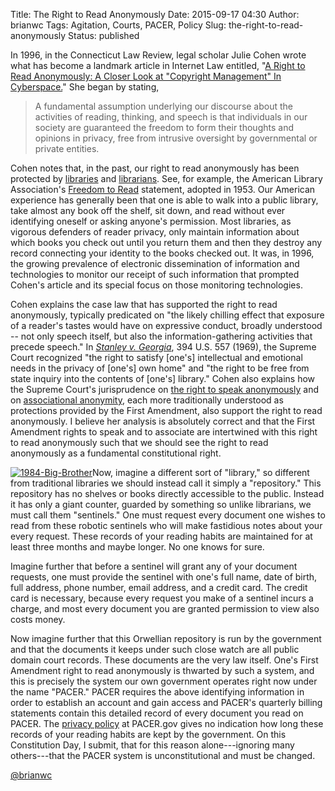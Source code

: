 Title: The Right to Read Anonymously
Date: 2015-09-17 04:30
Author: brianwc
Tags: Agitation, Courts, PACER, Policy
Slug: the-right-to-read-anonymously
Status: published

In 1996, in the Connecticut Law Review, legal scholar Julie Cohen wrote
what has become a landmark article in Internet Law entitled, "[A Right
to Read Anonymously: A Closer Look at "Copyright Management" In
Cyberspace.](http://ssrn.com/abstract=17990)" She began by stating,

> A fundamental assumption underlying our discourse about the activities
> of reading, thinking, and speech is that individuals in our society
> are guaranteed the freedom to form their thoughts and opinions in
> privacy, free from intrusive oversight by governmental or private
> entities.

Cohen notes that, in the past, our right to read anonymously has been
protected by
[libraries](https://www.eff.org/deeplinks/2015/09/library-suspends-tor-node-after-dhs-intimidation)
and [librarians](https://libraryfreedomproject.org/torexits/). See, for
example, the American Library Association's [Freedom to
Read](http://www.ala.org/advocacy/intfreedom/statementspols/freedomreadstatement)
statement, adopted in 1953. Our American experience has generally been
that one is able to walk into a public library, take almost any book off
the shelf, sit down, and read without ever identifying oneself or asking
anyone's permission. Most libraries, as vigorous defenders of reader
privacy, only maintain information about which books you check out until
you return them and then they destroy any record connecting your
identity to the books checked out. It was, in 1996, the growing
prevalence of electronic dissemination of information and technologies
to monitor our receipt of such information that prompted Cohen's article
and its special focus on those monitoring technologies.

Cohen explains the case law that has supported the right to read
anonymously, typically predicated on "the likely chilling effect that
exposure of a reader's tastes would have on expressive conduct, broadly
understood -- not only speech itself, but also the
information-gathering activities that precede speech." In *[Stanley v.
Georgia](https://www.courtlistener.com/opinion/107898/stanley-v-georgia/)*,
394 U.S. 557 (1969), the Supreme Court recognized "the right to
satisfy [one's] intellectual and emotional needs in the privacy of
[one's] own home" and "the right to be free from state inquiry into
the contents of [one's] library." Cohen also explains how the Supreme
Court's jurisprudence on [the right to speak
anonymously](https://www.courtlistener.com/opinion/117921/mcintyre-v-ohio-elections-commn/)
and on [associational
anonymity](https://www.courtlistener.com/opinion/105746/naacp-v-alabama-ex-rel-patterson/),
each more traditionally understood as protections provided by the First
Amendment, also support the right to read anonymously. I believe her
analysis is absolutely correct and that the First Amendment rights to
speak and to associate are intertwined with this right to read
anonymously such that we should see the right to read anonymously as a
fundamental constitutional right.

[![1984-Big-Brother](http://freelawproject.org/wp-content/uploads/2015/05/1984-Big-Brother.jpg)](http://freelawproject.org/wp-content/uploads/2015/05/1984-Big-Brother.jpg)Now,
imagine a different sort of "library," so different from traditional
libraries we should instead call it simply a "repository." This
repository has no shelves or books directly accessible to the public.
Instead it has only a giant counter, guarded by something so unlike
librarians, we must call them "sentinels." One must request every
document one wishes to read from these robotic sentinels who will make
fastidious notes about your every request. These records of your reading
habits are maintained for at least three months and maybe longer. No one
knows for sure.

Imagine further that before a sentinel will grant any of your document
requests, one must provide the sentinel with one's full name, date of
birth, full address, phone number, email address, and a credit card. The
credit card is necessary, because every request you make of a sentinel
incurs a charge, and most every document you are granted permission to
view also costs money.

Now imagine further that this Orwellian repository is run by the
government and that the documents it keeps under such close watch are
all public domain court records. These documents are the very law
itself. One's First Amendment right to read anonymously is thwarted by
such a system, and this is precisely the system our own government
operates right now under the name "PACER." PACER requires the above
identifying information in order to establish an account and gain access
and PACER's quarterly billing statements contain this detailed record of
every document you read on PACER. The [privacy
policy](https://www.pacer.gov/privacy.html) at PACER.gov gives no
indication how long these records of your reading habits are kept by the
government. On this Constitution Day, I submit, that for this reason
alone---ignoring many others---that the PACER system is unconstitutional
and must be changed.

[@brianwc](http://twitter.com/brianwc)

